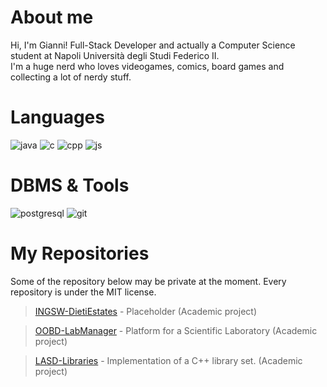 # About me
Hi, I'm Gianni! Full-Stack Developer and actually a Computer Science student at Napoli Università degli Studi Federico II.\
I'm a huge nerd who loves videogames, comics, board games and collecting a lot of nerdy stuff.

# Languages
![java](https://user-images.githubusercontent.com/43990877/213594324-66b39a47-6a62-4344-845d-d867bca4cdab.png)
![c](https://user-images.githubusercontent.com/43990877/213594305-b92e68b1-596d-484f-85fe-2727a776ee1b.png)
![cpp](https://user-images.githubusercontent.com/43990877/213594315-ccf437ad-3eff-4be0-9ffd-9dc9628c2d09.png)
![js](https://github.com/user-attachments/assets/9826444f-00b3-4f66-8993-050090eca6fa)


# DBMS & Tools
![postgresql](https://user-images.githubusercontent.com/43990877/213594344-2d9d8ec9-587f-4afe-86b9-cea1fd0223e8.png)
![git](https://user-images.githubusercontent.com/43990877/215758384-e534f342-bd51-4a92-8bac-9d9b914360f7.png)

# My Repositories
Some of the repository below may be private at the moment. Every repository is under the MIT license.
> [INGSW-DietiEstates](https://github.com/Gazen27/INGSW-DietiEstates) - Placeholder (Academic project)


> [OOBD-LabManager](https://github.com/Gazen27/LabManager) - Platform for a Scientific Laboratory (Academic project)

> [LASD-Libraries](https://github.com/Gazen27/LASD-Libraries) - Implementation of a C++ library set. (Academic project)
